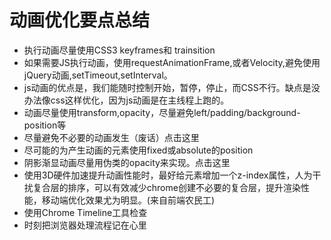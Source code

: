 # 动画优化要点总结

- 执行动画尽量使用CSS3 keyframes和 trainsition
- 如果需要JS执行动画，使用requestAnimationFrame,或者Velocity,避免使用jQuery动画,setTimeout,setInterval。
- js动画的优点是，我们能随时控制开始，暂停，停止，而CSS不行。缺点是没办法像css这样优化，因为js动画是在主线程上跑的。
- 动画尽量使用transform,opacity，尽量避免left/padding/background-position等
- 尽量避免不必要的动画发生（废话）点击这里
- 尽可能的为产生动画的元素使用fixed或absolute的position
- 阴影渐显动画尽量用伪类的opacity来实现。点击这里
- 使用3D硬件加速提升动画性能时，最好给元素增加一个z-index属性，人为干扰复合层的排序，可以有效减少chrome创建不必要的复合层，提升渲染性能，移动端优化效果尤为明显。(来自前端农民工)
- 使用Chrome Timeline工具检查
- 时刻把浏览器处理流程记在心里
